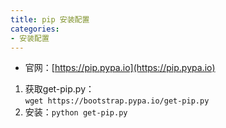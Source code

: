 ```yaml
---
title: pip 安装配置
categories:
- 安装配置
---
```


* 官网：[https://pip.pypa.io](https://pip.pypa.io)

1. 获取get-pip.py：  
   `wget https://bootstrap.pypa.io/get-pip.py`
2. 安装：`python get-pip.py`

